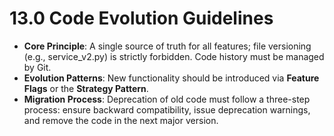 # **13.0 Code Evolution Guidelines**

* **Core Principle**: A single source of truth for all features; file versioning (e.g., service\_v2.py) is strictly forbidden. Code history must be managed by Git.  
* **Evolution Patterns**: New functionality should be introduced via **Feature Flags** or the **Strategy Pattern**.  
* **Migration Process**: Deprecation of old code must follow a three-step process: ensure backward compatibility, issue deprecation warnings, and remove the code in the next major version.